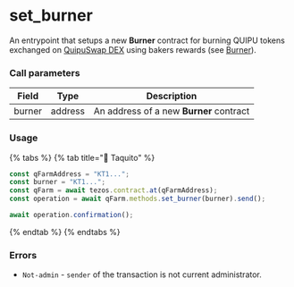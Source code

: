 # set\_burner

An entrypoint that setups a new **Burner** contract for burning QUIPU tokens exchanged on [QuipuSwap DEX](https://quipuswap.com/swap/tez-KT193D4vozYnhGJQVtw7CoxxqphqUEEwK6Vb\_0) using bakers rewards (see [Burner](../../../burner-contract/)).

### Call parameters

| Field  | Type    | Description                             |
| ------ | ------- | --------------------------------------- |
| burner | address | An address of a new **Burner** contract |

### Usage

{% tabs %}
{% tab title="🌮 Taquito" %}
```javascript
const qFarmAddress = "KT1...";
const burner = "KT1...";
const qFarm = await tezos.contract.at(qFarmAddress);
const operation = await qFarm.methods.set_burner(burner).send();

await operation.confirmation();
```
{% endtab %}
{% endtabs %}

### Errors

* `Not-admin` - `sender` of the transaction is not current administrator.
